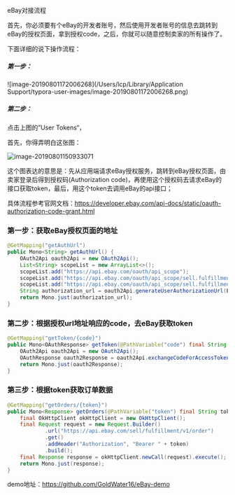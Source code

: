 eBay对接流程

首先，你必须要有个eBay的开发者账号，然后使用开发者账号的信息去跳转到eBay的授权页面，拿到授权code，之后，你就可以随意控制卖家的所有操作了。

下面详细的说下操作流程：

##### 第一步：

![image-20190801172006268](/Users/lcp/Library/Application Support/typora-user-images/image-20190801172006268.png)

##### 第二步：

点击上图的”User Tokens“，









首先，你得弄明白这张图：

![image-20190801150933071](/Users/lcp/Documents/ebay-picture/授权流程图.png)

这个图表达的意思是：先从应用端请求eBay授权服务，跳转到eBay授权页面，由卖家登录后得到授权码(Authorization code)，再使用这个授权码去请求eBay的接口获取token，最后，用这个token去调用eBay的api接口；

具体流程参考官网文档：https://developer.ebay.com/api-docs/static/oauth-authorization-code-grant.html

### 第一步：获取eBay授权页面的地址

```java
@GetMapping("getAuthUrl")
public Mono<String> getAuthUrl() {
    OAuth2Api oauth2Api = new OAuth2Api();
    List<String> scopeList = new ArrayList<>();
    scopeList.add("https://api.ebay.com/oauth/api_scope");
    scopeList.add("https://api.ebay.com/oauth/api_scope/sell.fulfillment");
    scopeList.add("https://api.ebay.com/oauth/api_scope/sell.fulfillment.readonly");
    String authorization_url = oauth2Api.generateUserAuthorizationUrl(EBayEnvironment.PRODUCTION, scopeList, Optional.empty());
    return Mono.just(authorization_url);
}
```

### 第二步：根据授权url地址响应的code，去eBay获取token

```java
@GetMapping("getToken/{code}")
public Mono<OAuthResponse> getToken(@PathVariable("code") final String code) throws IOException {
    OAuth2Api oauth2Api = new OAuth2Api();
    OAuthResponse oauth2Response = oauth2Api.exchangeCodeForAccessToken(EBayEnvironment.PRODUCTION, code);
    return Mono.just(oauth2Response);
}
```

### 第三步：根据token获取订单数据

```java
@GetMapping("getOrders/{token}")
public Mono<Response> getOrders(@PathVariable("token") final String token) throws IOException {
    final OkHttpClient okHttpClient = new OkHttpClient();
    final Request request = new Request.Builder()
            .url("https://api.ebay.com/sell/fulfillment/v1/order")
            .get()
            .addHeader("Authorization", "Bearer " + token)
            .build();
    final Response response = okHttpClient.newCall(request).execute();
    return Mono.just(response);
}
```



demo地址：https://github.com/GoldWater16/eBay-demo









